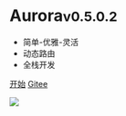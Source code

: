 
# Aurora<small>v0.5.0.2</small>

- 简单-优雅-灵活
- 动态路由
- 全栈开发

[开始](home.md)
[Gitee](https://gitee.com/aurora-engine/aurora)

![](#f0f0f0)